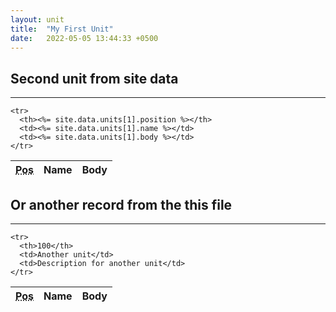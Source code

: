 ```yaml
---
layout: unit
title:  "My First Unit"
date:   2022-05-05 13:44:33 +0500
---
```


<h2 class="subtitle">Second unit from site data</h2>
<hr>

<table class="table">
  <thead>
    <tr>
      <th><abbr title="Position">Pos</abbr></th>
      <th>Name</th>
      <th>Body</th>
    </tr>
  </thead>
  <tbody>

    <tr>
      <th><%= site.data.units[1].position %></th>
      <td><%= site.data.units[1].name %></td>
      <td><%= site.data.units[1].body %></td>
    </tr>

  </tbody>
</table>

<h2 class="subtitle">Or another record from the this file</h2>
<hr>

<table class="table">
  <thead>
    <tr>
      <th><abbr title="Position">Pos</abbr></th>
      <th>Name</th>
      <th>Body</th>
    </tr>
  </thead>
  <tbody>

    <tr>
      <th>100</th>
      <td>Another unit</td>
      <td>Description for another unit</td>
    </tr>

  </tbody>
</table>
